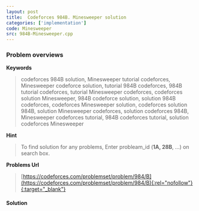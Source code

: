 ```yaml
---
layout: post
title:  Codeforces 984B. Minesweeper solution
categories: ['implementation']
code: Minesweeper
src: 984B-Minesweeper.cpp
---
```

### **Problem overviews**

**Keywords**
> codeforces 984B solution, Minesweeper tutorial codeforces, Minesweeper codeforce solution, tutorial 984B codeforces, 984B tutorial codeforces, tutorial Minesweeper codeforces, codeforces solution Minesweeper, 984B codeforce solution, solution 984B codeforces, codeforces Minesweeper solution, codeforces solution 984B, solution Minesweeper codeforces, solution codeforces 984B, Minesweeper codeforces tutorial, 984B codeforces tutorial, solution codeforces Minesweeper

**Hint**
> To find solution for any problems, Enter probleam_id (**1A, 28B**, ...) on search box. 

**Problems Url**
> [https://codeforces.com/problemset/problem/984/B](https://codeforces.com/problemset/problem/984/B){:rel="nofollow"}{:target="_blank"}

#### **Solution**



